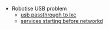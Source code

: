 - Robotise USB problem
	- [usb passthrough to lxc](https://forum.proxmox.com/threads/usb-passthrough-to-lxc-problem.145087/)
	- [services starting before networkd](https://www.freedesktop.org/wiki/Software/systemd/NetworkTarget/)